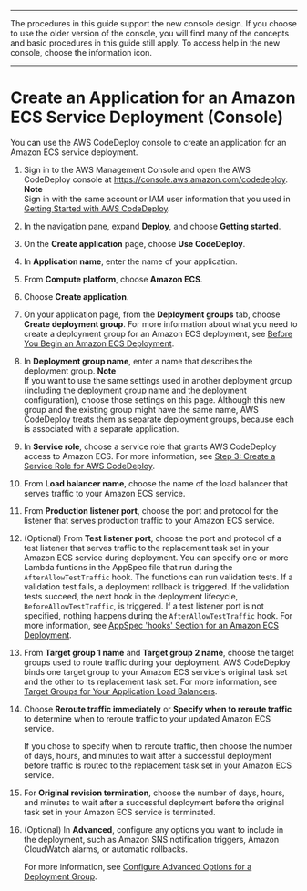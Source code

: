 --------

 The procedures in this guide support the new console design\. If you choose to use the older version of the console, you will find many of the concepts and basic procedures in this guide still apply\. To access help in the new console, choose the information icon\. 

--------

# Create an Application for an Amazon ECS Service Deployment \(Console\)<a name="applications-create-ecs"></a>

 You can use the AWS CodeDeploy console to create an application for an Amazon ECS service deployment\. 

1. Sign in to the AWS Management Console and open the AWS CodeDeploy console at [https://console\.aws\.amazon\.com/codedeploy](https://console.aws.amazon.com/codedeploy)\.
**Note**  
Sign in with the same account or IAM user information that you used in [Getting Started with AWS CodeDeploy](getting-started-codedeploy.md)\.

1. In the navigation pane, expand **Deploy**, and choose **Getting started**\.

1. On the **Create application** page, choose **Use CodeDeploy**\.

1. In **Application name**, enter the name of your application\.

1. From **Compute platform**, choose **Amazon ECS**\.

1. Choose **Create application**\.

1. On your application page, from the **Deployment groups** tab, choose **Create deployment group**\. For more information about what you need to create a deployment group for an Amazon ECS deployment, see [Before You Begin an Amazon ECS Deployment](deployment-steps.md#deployment-steps-prerequisites-ecs)\. 

1. In **Deployment group name**, enter a name that describes the deployment group\.
**Note**  
If you want to use the same settings used in another deployment group \(including the deployment group name and the deployment configuration\), choose those settings on this page\. Although this new group and the existing group might have the same name, AWS CodeDeploy treats them as separate deployment groups, because each is associated with a separate application\.

1. In **Service role**, choose a service role that grants AWS CodeDeploy access to Amazon ECS\. For more information, see [Step 3: Create a Service Role for AWS CodeDeploy](getting-started-create-service-role.md)\.

1.  From **Load balancer name**, choose the name of the load balancer that serves traffic to your Amazon ECS service\. 

1.  From **Production listener port**, choose the port and protocol for the listener that serves production traffic to your Amazon ECS service\. 

1.  \(Optional\) From **Test listener port**, choose the port and protocol of a test listener that serves traffic to the replacement task set in your Amazon ECS service during deployment\. You can specify one or more Lambda funtions in the AppSpec file that run during the `AfterAllowTestTraffic` hook\. The functions can run validation tests\. If a validation test fails, a deployment rollback is triggered\. If the validation tests succeed, the next hook in the deployment lifecycle, `BeforeAllowTestTraffic`, is triggered\. If a test listener port is not specified, nothing happens during the `AfterAllowTestTraffic` hook\. For more information, see [AppSpec 'hooks' Section for an Amazon ECS Deployment](reference-appspec-file-structure-hooks.md#appspec-hooks-ecs)\. 

1. From **Target group 1 name** and **Target group 2 name**, choose the target groups used to route traffic during your deployment\. AWS CodeDeploy binds one target group to your Amazon ECS service's original task set and the other to its replacement task set\. For more information, see [Target Groups for Your Application Load Balancers](=https://docs.aws.amazon.com/elasticloadbalancing/latest/application/load-balancer-target-groups.html)\. 

1.  Choose **Reroute traffic immediately** or **Specify when to reroute traffic** to determine when to reroute traffic to your updated Amazon ECS service\. 

    If you chose to specify when to reroute traffic, then choose the number of days, hours, and minutes to wait after a successful deployment before traffic is routed to the replacement task set in your Amazon ECS service\. 

1.  For **Original revision termination**, choose the number of days, hours, and minutes to wait after a successful deployment before the original task set in your Amazon ECS service is terminated\. 

1. \(Optional\) In **Advanced**, configure any options you want to include in the deployment, such as Amazon SNS notification triggers, Amazon CloudWatch alarms, or automatic rollbacks\.

   For more information, see [Configure Advanced Options for a Deployment Group](deployment-groups-configure-advanced-options.md)\. 